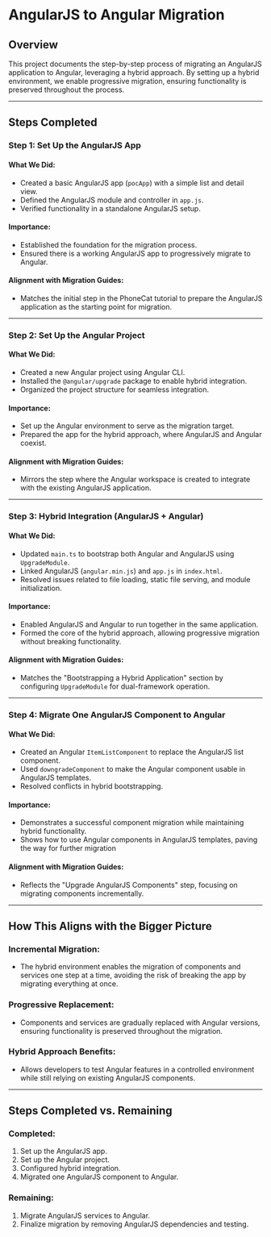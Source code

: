 # AngularJS to Angular Migration

## Overview
This project documents the step-by-step process of migrating an AngularJS application to Angular, leveraging a hybrid approach. By setting up a hybrid environment, we enable progressive migration, ensuring functionality is preserved throughout the process.

---

## Steps Completed

### Step 1: Set Up the AngularJS App
#### What We Did:
- Created a basic AngularJS app (`pocApp`) with a simple list and detail view.
- Defined the AngularJS module and controller in `app.js`.
- Verified functionality in a standalone AngularJS setup.

#### Importance:
- Established the foundation for the migration process.
- Ensured there is a working AngularJS app to progressively migrate to Angular.

#### Alignment with Migration Guides:
- Matches the initial step in the PhoneCat tutorial to prepare the AngularJS application as the starting point for migration.

---

### Step 2: Set Up the Angular Project
#### What We Did:
- Created a new Angular project using Angular CLI.
- Installed the `@angular/upgrade` package to enable hybrid integration.
- Organized the project structure for seamless integration.

#### Importance:
- Set up the Angular environment to serve as the migration target.
- Prepared the app for the hybrid approach, where AngularJS and Angular coexist.

#### Alignment with Migration Guides:
- Mirrors the step where the Angular workspace is created to integrate with the existing AngularJS application.

---

### Step 3: Hybrid Integration (AngularJS + Angular)
#### What We Did:
- Updated `main.ts` to bootstrap both Angular and AngularJS using `UpgradeModule`.
- Linked AngularJS (`angular.min.js`) and `app.js` in `index.html`.
- Resolved issues related to file loading, static file serving, and module initialization.

#### Importance:
- Enabled AngularJS and Angular to run together in the same application.
- Formed the core of the hybrid approach, allowing progressive migration without breaking functionality.

#### Alignment with Migration Guides:
- Matches the "Bootstrapping a Hybrid Application" section by configuring `UpgradeModule` for dual-framework operation.

---

### Step 4: Migrate One AngularJS Component to Angular
#### What We Did:
- Created an Angular `ItemListComponent` to replace the AngularJS list component.
- Used `downgradeComponent` to make the Angular component usable in AngularJS templates.
- Resolved conflicts in hybrid bootstrapping.

#### Importance:
- Demonstrates a successful component migration while maintaining hybrid functionality.
- Shows how to use Angular components in AngularJS templates, paving the way for further migration

#### Alignment with Migration Guides:
- Reflects the "Upgrade AngularJS Components" step, focusing on migrating components incrementally.

---

## How This Aligns with the Bigger Picture

### Incremental Migration:
- The hybrid environment enables the migration of components and services one step at a time, avoiding the risk of breaking the app by migrating everything at once.

### Progressive Replacement:
- Components and services are gradually replaced with Angular versions, ensuring functionality is preserved throughout the migration.

### Hybrid Approach Benefits:
- Allows developers to test Angular features in a controlled environment while still relying on existing AngularJS components.

---

## Steps Completed vs. Remaining

### Completed:
1. Set up the AngularJS app.
2. Set up the Angular project.
3. Configured hybrid integration.
4. Migrated one AngularJS component to Angular.

### Remaining:
1. Migrate AngularJS services to Angular.
2. Finalize migration by removing AngularJS dependencies and testing.

